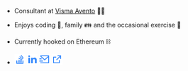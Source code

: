 
* Consultant at [Visma Avento](//avento.no) 👨‍💻
* Enjoys coding 🧩, family 👪 and the occasional exercise 🎾
* Currently hooked on Ethereum ⛓️


* [![StackOverflow](stack-overflow.png)](//stackoverflow.com/users/2732991/halvor-holsten-strand)
 [![LinkedIn](linkedin.png)](http://www.linkedin.com/in/halvorholstenstrand)
 [![Email](mail.png)](mailto:halvor.holsten.strand@gmail.com)
 [![Website](external.png)](//halvorstrand.com)
